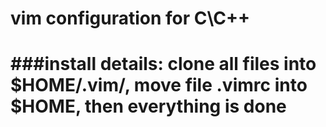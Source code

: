 vim configuration for C\C++
======
###install details:
clone all files into $HOME/.vim/, move file .vimrc into $HOME, then everything is done
===
